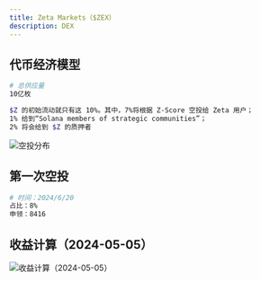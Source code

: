 ```yaml
---
title: Zeta Markets（$ZEX）
description: DEX
---
```


<PageHeader
  logo="/images/zetaMarkets/logo.png"
  coverImg="/images/zetaMarkets/cover.jpeg"
  :links="links"
  :online="true"
/>

## 代币经济模型

```sh
# 总供应量
10亿枚

$Z 的初始流动就只有这 10%。其中，7%将根据 Z-Score 空投给 Zeta 用户；
1% 给到“Solana members of strategic communities”；
2% 将会给到 $Z 的质押者
```

![空投分布](/images/zetaMarkets/airdropDistribution.png)

## 第一次空投

```sh
# 时间：2024/6/20
占比：8%
申领：8416
```

## 收益计算（2024-05-05）

![收益计算（2024-05-05）](/images/zetaMarkets/calc.png)

<script setup>
const links = [
  { name: 'zeta.markets', url: 'https://www.zeta.markets/' },
  { name: 'X', url: 'https://x.com/ionet' },
  { name: 'WhitePaper', url: 'https://zeta-foundation.gitbook.io/zeta-foundation/whitepaper' },
]
</script>

<style module>
</style>
